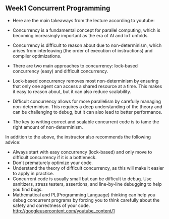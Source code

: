 ## Week1 Concurrent Programming
* Here are the main takeaways from the lecture according to youtube:

* Concurrency is a fundamental concept for parallel computing, which is becoming increasingly important as the era of AI and IoT unfolds.
* Concurrency is difficult to reason about due to non-determinism, which arises from interleaving (the order of execution of instructions) and compiler optimizations.
* There are two main approaches to concurrency: lock-based concurrency (easy) and difficult concurrency.
* Lock-based concurrency removes most non-determinism by ensuring that only one agent can access a shared resource at a time. This makes it easy to reason about, but it can also reduce scalability.
* Difficult concurrency allows for more parallelism by carefully managing non-determinism. This requires a deep understanding of the theory and can be challenging to debug, but it can also lead to better performance.
* The key to writing correct and scalable concurrent code is to tame the right amount of non-determinism.

In addition to the above, the instructor also recommends the following advice:
* Always start with easy concurrency (lock-based) and only move to difficult concurrency if it is a bottleneck.
* Don't prematurely optimize your code.
* Understand the theory of difficult concurrency, as this will make it easier to apply in practice.
* Concurrent code is usually small but can be difficult to debug. Use sanitizers, stress testers, assertions, and line-by-line debugging to help you find bugs.
* Mathematical and PL(Programming Language) thinking can help you debug concurrent programs by forcing you to think carefully about the safety and correctness of your code.
http://googleusercontent.com/youtube_content/1
